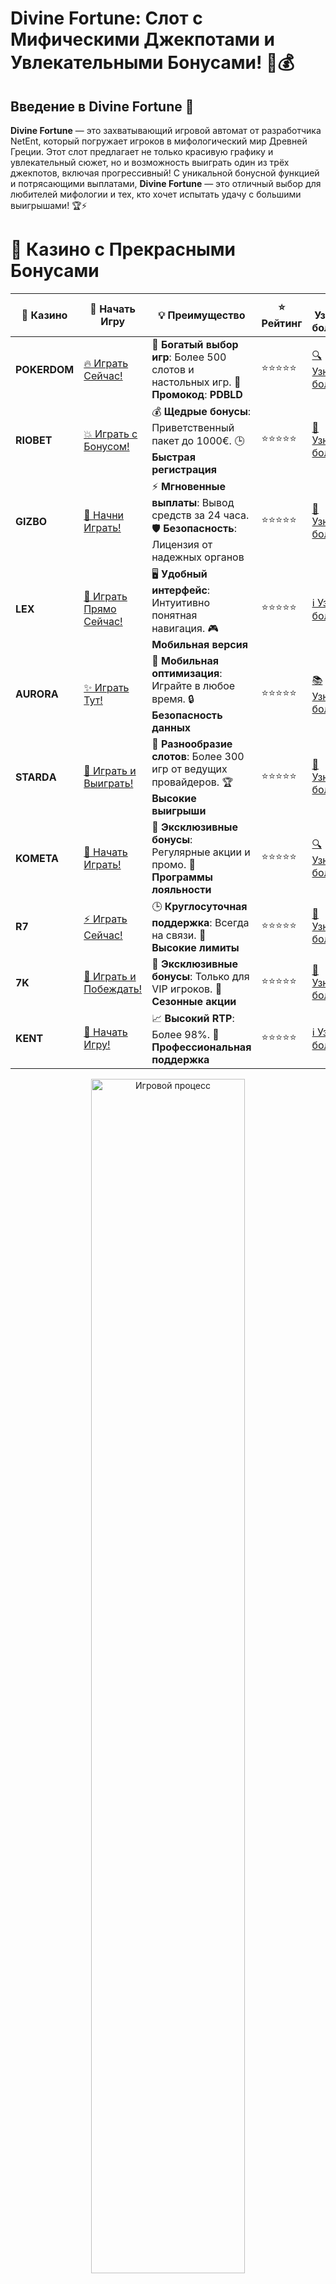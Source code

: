 # **Divine Fortune: Слот с Мифическими Джекпотами и Увлекательными Бонусами! 🦄💰**

## Введение в **Divine Fortune** 🎰

**Divine Fortune** — это захватывающий игровой автомат от разработчика NetEnt, который погружает игроков в мифологический мир Древней Греции. Этот слот предлагает не только красивую графику и увлекательный сюжет, но и возможность выиграть один из трёх джекпотов, включая прогрессивный! С уникальной бонусной функцией и потрясающими выплатами, **Divine Fortune** — это отличный выбор для любителей мифологии и тех, кто хочет испытать удачу с большими выигрышами! 🏆⚡

# 🌟 Казино с Прекрасными Бонусами

| 🎲 **Казино** | 🔗 **Начать Игру** | 💡 **Преимущество** | ⭐ **Рейтинг** | 🔗 **Узнать больше** | 🆕 **Новая информация** |
|--------------|---------------------|---------------------|----------------|----------------------|-------------------------|
| **POKERDOM**  | [🔥 Играть Сейчас!](https://brandplay.link/4k77v2yx) | 🎉 **Богатый выбор игр**: Более 500 слотов и настольных игр. 🎁 **Промокод**: **PDBLD** | ⭐⭐⭐⭐⭐ | [🔍 Узнать больше](https://brandplay.link/4k77v2yx) | 🏆 **Победители турниров** получают эксклюзивные подарки! |
| **RIOBET**    | [💥 Играть с Бонусом!](https://brandplay.link/7xBLTPyj) | 💰 **Щедрые бонусы**: Приветственный пакет до 1000€. 🕒 **Быстрая регистрация** | ⭐⭐⭐⭐⭐ | [📖 Узнать больше](https://brandplay.link/7xBLTPyj) | 💬 **Поддержка 24/7** для комфортной игры в любое время! |
| **GIZBO**     | [🚀 Начни Играть!](https://brandplay.link/bprXw4YV) | ⚡ **Мгновенные выплаты**: Вывод средств за 24 часа. 🛡️ **Безопасность**: Лицензия от надежных органов | ⭐⭐⭐⭐⭐ | [📝 Узнать больше](https://brandplay.link/bprXw4YV) | 🔒 **SSL-шифрование** для максимальной безопасности данных игроков. |
| **LEX**       | [💎 Играть Прямо Сейчас!](https://brandplay.link/zW4hdDFV) | 🖥️ **Удобный интерфейс**: Интуитивно понятная навигация. 🎮 **Мобильная версия** | ⭐⭐⭐⭐⭐ | [ℹ️ Узнать больше](https://brandplay.link/zW4hdDFV) | 📱 **Поддержка всех мобильных устройств** для удобства игры в любом месте. |
| **AURORA**    | [✨ Играть Тут!](https://10trafic-stat2.com/click/668546556bcc6313411604bd/6766/13032/subaccount) | 📱 **Мобильная оптимизация**: Играйте в любое время. 🔒 **Безопасность данных** | ⭐⭐⭐⭐⭐ | [📚 Узнать больше](https://10trafic-stat2.com/click/668546556bcc6313411604bd/6766/13032/subaccount) | 🌍 **Международная лицензия** на деятельность в разных странах. |
| **STARDА**    | [🎉 Играть и Выиграть!](https://brandplay.link/fB7xwRFL) | 🎰 **Разнообразие слотов**: Более 300 игр от ведущих провайдеров. 🏆 **Высокие выигрыши** | ⭐⭐⭐⭐⭐ | [🔎 Узнать больше](https://brandplay.link/fB7xwRFL) | 🎉 **Ежемесячные турниры** с крупными призами! |
| **KOMETA**    | [🎁 Начать Играть!](https://brandplay.link/8ZymQJV8) | 🎁 **Эксклюзивные бонусы**: Регулярные акции и промо. 🔄 **Программы лояльности** | ⭐⭐⭐⭐⭐ | [🔍 Узнать больше](https://brandplay.link/8ZymQJV8) | 🌟 **Персонализированные предложения** для долгосрочных игроков. |
| **R7**        | [⚡ Играть Сейчас!](https://brandplay.link/bMd3Yjsw) | 🕒 **Круглосуточная поддержка**: Всегда на связи. 💸 **Высокие лимиты** | ⭐⭐⭐⭐⭐ | [📖 Узнать больше](https://brandplay.link/bMd3Yjsw) | 🎯 **Рейтинг игроков** для лучших участников. |
| **7K**        | [🎯 Играть и Побеждать!](https://brandplay.link/BvQyFShp) | 🌟 **Эксклюзивные бонусы**: Только для VIP игроков. 🎉 **Сезонные акции** | ⭐⭐⭐⭐⭐ | [📝 Узнать больше](https://brandplay.link/BvQyFShp) | 🥇 **Особые привилегии** для постоянных игроков. |
| **KENT**      | [🔑 Начать Игру!](https://brandplay.link/Fv2WP3js) | 📈 **Высокий RTP**: Более 98%. 💼 **Профессиональная поддержка** | ⭐⭐⭐⭐⭐ | [ℹ️ Узнать больше](https://brandplay.link/Fv2WP3js) | 💬 **Поддержка на нескольких языках** для удобства игроков. |

<div align="center"> <img src="https://i.pinimg.com/originals/1d/b3/25/1db325483acbe642c6d4e6fdd73a4988.gif" alt="Игровой процесс" width="70%"> </div>
---

# 🚀 Быстрые Выигрыши и Поддержка

| 🎲 **Казино** | 🔗 **Начать Игру** | 💡 **Преимущество** | ⭐ **Рейтинг** | 🔗 **Узнать больше** | 🆕 **Новая информация** |
|--------------|---------------------|---------------------|----------------|----------------------|-------------------------|
| **GAMA**      | [🎯 Играть Прямо Сейчас!](https://brandplay.link/j6NMKsDz) | 🔍 **Интуитивный интерфейс**: Легкость использования. 🏅 **Престижные турниры** | ⭐⭐⭐⭐☆ | [🔎 Узнать больше](https://brandplay.link/j6NMKsDz) | 🏆 **Турниры с большими призами** каждый месяц. |
| **ONION**     | [💥 Играть и Выигрывать!](https://brandplay.link/zBGRVpQ9) | 🤑 **Низкие ставки**: Идеально для начинающих. 🔄 **Быстрые выводы** | ⭐⭐⭐⭐☆ | [🔍 Узнать больше](https://brandplay.link/zBGRVpQ9) | 🎮 **Казино для новичков** с простыми правилами. |
| **ЧЕМПИОН**   | [🏅 Играть в Турнире!](https://temon-gter.cfd/go/lRq?p80412p304504pcc44t17455) | 🏅 **Лояльная программа**: Награды за активность. 🎁 **Ежемесячные бонусы** | ⭐⭐⭐⭐☆ | [📖 Узнать больше](https://temon-gter.cfd/go/lRq?p80412p304504pcc44t17455) | 🥇 **Турниры и лояльность** — каждый шаг вознаграждается. |
| **VAVADA**    | [🚀 Играть Без Ожидания!](https://vavadapartner.pro/?promo=ea5c9275-6854-4505-94fc-95ab18221945-linkb2) | 🚀 **Быстрая регистрация**: Начните играть мгновенно. 🔐 **Безопасные транзакции** | ⭐⭐⭐⭐☆ | [📝 Узнать больше](https://vavadapartner.pro/?promo=ea5c9275-6854-4505-94fc-95ab18221945-linkb2) | 🏆 **Программа для новых игроков** с бонусами за регистрацию. |
| **FRIENDS**   | [🎉 Играть и Развлекаться!](https://gofriends.mba/linkb2) | 🤝 **Социальные игры**: Играйте с друзьями. 🌐 **Мультиплатформенность** | ⭐⭐⭐⭐☆ | [ℹ️ Узнать больше](https://gofriends.mba/linkb2) | 🎮 **Играйте с друзьями** и зарабатывайте бонусы за совместные действия. |
| **1WIN**      | [⚡ Играть и Выигрывать!](https://brandplay.link/smXVpBbG) | 🏆 **Спортивные ставки**: Широкий выбор видов спорта. 💵 **Высокие коэффициенты** | ⭐⭐⭐⭐☆ | [📚 Узнать больше](https://brandplay.link/smXVpBbG) | ⚽ **Бонусы на спортивные ставки** для активных игроков. |
| **DRIP**      | [💥 Играть Сразу!](https://drp-ircp01.com/c07e6a3db) | 🌐 **Инновационные игры**: Новейшие игровые технологии. 🛡️ **Высокая безопасность** | ⭐⭐⭐⭐☆ | [🔎 Узнать больше](https://drp-ircp01.com/c07e6a3db) | 🔧 **Инновационные функции** для удобства игры. |
| **JOYCASINO** | [🎰 Играть И Побеждать!](https://rpc30.call2me.pro/?/ru/registration?apkpop=0&partner=p24970p3291217pc98f) | 🎁 **Приятные бонусы**: Ежедневные акции и подарки. 🕹️ **Разнообразие игр** | ⭐⭐⭐⭐☆ | [🔍 Узнать больше](https://rpc30.call2me.pro/?/ru/registration?apkpop=0&partner=p24970p3291217pc98f) | 🎉 **Щедрые фриспины** для новых игроков. |
| **PLAYFORTUNA** | [🔥 Играть С Бонусом!](https://fortunapromo.net/alt/playfortuna/registration?0dc4a9362a71feb7e3f165fb8e766f70) | 🎉 **Регулярные акции**: Бонусы, фриспины и многое другое. 🏅 **Турниры** | ⭐⭐⭐⭐☆ | [📚 Узнать больше](https://fortunapromo.net/alt/playfortuna/registration?0dc4a9362a71feb7e3f165fb8e766f70) | 🎯 **Выгодные предложения** на популярные игры. |
| **SYKAA**     | [💸 Играть Сейчас!](https://s-two-way.com/?source=linkb2&pid=30697) | 💸 **Доступные ставки**: Идеально для новичков. 🎁 **Щедрые бонусы** | ⭐⭐⭐⭐☆ | [🔍 Узнать больше](https://s-two-way.com/?source=linkb2&pid=30697) | 💥 **Акции с большими бонусами** для новичков и опытных игроков. |

<div align="center"> <img src="https://schaeffers-cdn.s3.amazonaws.com/images/default-source/schaeffers-cdn-images/default-images/sectors/bigstock-casino-gambling-concept-with-f-369012793.jpg?sfvrsn=493ad806_4" alt="Игровой процесс" width="70%"> </div>
---

# 💸 Казино с Привлекательными Программами Лояльности

| 🎲 **Казино** | 🔗 **Начать Игру** | 💡 **Преимущество** | ⭐ **Рейтинг** | 🔗 **Узнать больше** | 🆕 **Новая информация** |
|--------------|---------------------|---------------------|----------------|----------------------|-------------------------|
| **KOMETA**    | [🎯 Начни Играть!](https://brandplay.link/8ZymQJV8) | 🎁 **Эксклюзивные бонусы**: Регулярные акции и промо. 🔄 **Программы лояльности** | ⭐⭐⭐⭐⭐ | [🔍 Узнать больше](https://brandplay.link/8ZymQJV8) | 🌟 **Персонализированные предложения** для долгосрочных игроков. |
| **1Xslots**   | [🏅 Играть Прямо Сейчас!](https://brandplay.link/hSB1khtr) | 🎉 **Множество акций**: Еженедельные бонусы и турниры. 🛡️ **Безопасность** | ⭐⭐⭐⭐⭐ | [📚 Узнать больше](https://brandplay.link/hSB1khtr) | 🏅 **Награды за активность**: участники программы лояльности получают специальные привилегии. |
| **R7**        | [🚀 Играть Сейчас!](https://brandplay.link/bMd3Yjsw) | 🕒 **Круглосуточная поддержка**: Всегда на связи. 💸 **Высокие лимиты** | ⭐⭐⭐⭐⭐ | [📖 Узнать больше](https://brandplay.link/bMd3Yjsw) | 💬 **VIP-поддержка** для постоянных игроков с приоритетом. |

<div align="center"> <img src="https://i.pinimg.com/originals/1d/b3/25/1db325483acbe642c6d4e6fdd73a4988.gif" alt="Игровой процесс" width="70%"> </div>
---

---

## Особенности **Divine Fortune** 🦄

**Divine Fortune** — это 5-барабанный слот с 3 рядами и 20 выигрышными линиями, который включает несколько уникальных функций и бонусных раундов, таких как джекпоты и бесплатные вращения. Вот что делает игру особенной:

### 1. **Прогрессивные Джекпоты** 💸

Одной из главных особенностей **Divine Fortune** является прогрессивный джекпот. В игре есть три вида джекпотов: Minor, Major и Mega, которые могут быть активированы в любом момент. Выигрыш в одном из этих джекпотов может привести к огромной выплате, которая продолжает расти по мере игры!

### 2. **Бонусные Бесплатные Вращения** 🎁

При выпадении 3 символов Scatter активируется бонусный раунд с бесплатными вращениями. Во время этих вращений могут появляться дикие символы Wild, которые значительно увеличивают шанс на крупный выигрыш.

### 3. **Мифологическая Тематика** 🏛️

Слот оформлен в стиле Древней Греции, с символами, изображающими мифологических существ, таких как Медуза, Минотавр и Феникс. Графика и звук в игре создают атмосферу мистики и древности, что добавляет увлекательности в игровой процесс.

---

## Как Играть в **Divine Fortune** 🎮

Играть в **Divine Fortune** просто и увлекательно. Следуйте этим шагам, чтобы начать:

1. **Настройте ставку**: Установите размер ставки, подходящий для вашего бюджета. В **Divine Fortune** доступна гибкая настройка ставок.
2. **Запустите барабаны**: Нажмите кнопку для вращения барабанов и следите за результатами.
3. **Активируйте бонусы**: Дождитесь выпадения символов Scatter, чтобы активировать бесплатные вращения, или надеетесь на выпадение джекпот-символов.
4. **Наслаждайтесь выигрышами**: Погружайтесь в мифологию и получайте шанс на прогрессивный джекпот!

---

## Преимущества **Divine Fortune** 🏆

### 1. **Прогрессивные Джекпоты** 💰

Слот предлагает три прогрессивных джекпота, которые могут принести вам огромные выплаты в любое время.

### 2. **Бонусы с Бесплатными Вращениями** 🎁

Активируйте бонусный раунд с бесплатными вращениями и шансами на увеличение выигрышей благодаря символам Wild.

### 3. **Мифологическая Тематика и Атмосфера** 🏛️

Слот погружает в атмосферу Древней Греции с мифологическими существами, что делает игру ещё более захватывающей.

### 4. **Высокие Коэффициенты Выигрыша** 🤑

**Divine Fortune** предлагает игрокам высокие коэффициенты и множество бонусных функций, которые увеличивают шанс на крупные выигрыши.

---

## Где Играть в **Divine Fortune**? 🎮

Если вы хотите испытать удачу в **Divine Fortune**, вот несколько казино, где доступна эта увлекательная игра:

### 1. **Pokerdom** 🏆

- **Лицензия**: Curacao
- **Особенности**: В **Pokerdom** вы можете играть в **Divine Fortune** и другие популярные игры, а также получать бонусы за регистрацию.

#### Преимущества:
- Множество бонусов и акций.
- Удобный интерфейс и доступность на мобильных устройствах.
- Легкость в выводе средств.

---

### 2. **Riobet** 💎

- **Лицензия**: Malta Gaming Authority
- **Особенности**: В **Riobet** доступны не только классические игры, но и **Divine Fortune** с прогрессивными джекпотами и бонусными функциями.

#### Преимущества:
- Регулярные бонусы и акции для игроков.
- Простой и удобный интерфейс.
- Поддержка различных платежных систем.

---

### 3. **Gizbo** 🎉

- **Лицензия**: UK Gambling Commission
- **Особенности**: В **Gizbo** вы сможете найти не только **Divine Fortune**, но и другие слоты с высокими шансами на выигрыш.

#### Преимущества:
- Разнообразие бонусов для новых и постоянных игроков.
- Удобная платформа с простым интерфейсом.
- Мобильная версия и быстрые выплаты.

---

### 4. **LEX** ✨

- **Лицензия**: Curacao eGaming
- **Особенности**: В **LEX** представлена игра **Divine Fortune** с бонусами и бесплатными вращениями, а также отличной поддержкой игроков.

#### Преимущества:
- Легкость в регистрации и настройке ставок.
- Привлекательные бонусы для новых пользователей.
- Возможность играть на мобильных устройствах.

---

### 5. **Aurora** 🌟

- **Лицензия**: Malta Gaming Authority
- **Особенности**: В **Aurora** доступна игра **Divine Fortune**, а также множество других слотов с прогрессивными джекпотами и бонусными функциями.

#### Преимущества:
- Быстрые выплаты и безопасные транзакции.
- Простота в использовании и навигации по сайту.
- Регулярные акции и бонусы для игроков.

---

## Заключение: Погружайтесь в Мир **Divine Fortune** и Стремитесь к Джекпотам! 💥

**Divine Fortune** — это слот, который предлагает уникальную атмосферу мифологии, захватывающие бонусы и шанс на невероятно высокие выплаты через прогрессивные джекпоты. Если вы хотите испытать удачу и получить крупные выигрыши, этот слот стоит попробовать! Начните играть в **Divine Fortune** и может быть, вы окажетесь тем, кто выиграет один из огромных джекпотов! 🏆🦄

---

## Часто задаваемые вопросы (FAQ) ❓📚

### 1. Где можно играть в **Divine Fortune**? 🎮

Вы можете играть в **Divine Fortune** в таких казино, как **Pokerdom**, **Riobet**, **Gizbo**, **LEX** и **Aurora**.

### 2. Какие бонусы предлагает **Divine Fortune**? 🎁

В игре есть бесплатные вращения с множителями и прогрессивные джекпоты, которые могут привести к огромным выплатам.

### 3. Какой максимальный выигрыш в **Divine Fortune**? 💸

Максимальный выигрыш в **Divine Fortune** составляет до 500,000x вашей ставки, что позволяет выиграть крупные суммы!

---

Играй в **Divine Fortune**, наслаждайся мифологическими бонусами и стремись к джекпотам! 🎰💰
